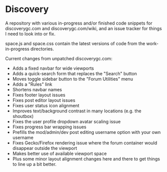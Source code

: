 # Discovery
A repository with various in-progress and/or finished code snippets for discoverygc.com and discoverygc.com/wiki, and an issue tracker for things I need to look into or fix.

space.js and space.css contain the latest versions of code from the work-in-progress directories.

Current changes from unpatched discoverygc.com:
- Adds a fixed navbar for wide viewports
- Adds a quick-search form that replaces the "Search" button
- Moves toggle sidebar button to the "Forum Utilities" menu
- Adds a "Rules" link
- Shortens navbar names
- Fixes footer layout issues
- Fixes post editor layout issues
- Fixes user status icon alignment
- Improves text/background contrast in many locations (e.g. the shoutbox)
- Fixes the user profile dropdown avatar scaling issue
- Fixes progress bar wrapping issues
- Prefills the mod/admin/dev post editing username option with your own username
- Fixes Gecko/Firefox rendering issue where the forum container would disappear outside the viewport
- Makes better use of available viewport space
- Plus some minor layout alignment changes here and there to get things to line up a bit better.
